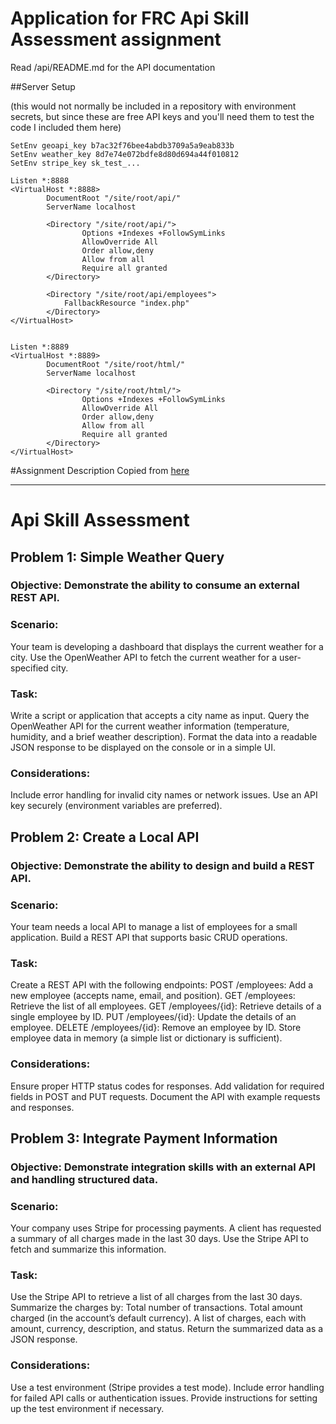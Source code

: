 # Application for FRC Api Skill Assessment assignment

Read /api/README.md for the API documentation

##Server Setup

(this would not normally be included in a repository with environment secrets, but since these are free API keys and you'll need them to test the code I included them here)

    SetEnv geoapi_key b7ac32f76bee4abdb3709a5a9eab833b
    SetEnv weather_key 8d7e74e072bdfe8d80d694a44f010812
    SetEnv stripe_key sk_test_...

    Listen *:8888
    <VirtualHost *:8888>
            DocumentRoot "/site/root/api/"
            ServerName localhost

            <Directory "/site/root/api/">
                    Options +Indexes +FollowSymLinks
                    AllowOverride All
                    Order allow,deny
                    Allow from all
                    Require all granted
            </Directory>

            <Directory "/site/root/api/employees">
                FallbackResource "index.php"
            </Directory>
    </VirtualHost>


    Listen *:8889
    <VirtualHost *:8889>
            DocumentRoot "/site/root/html/"
            ServerName localhost

            <Directory "/site/root/html/">
                    Options +Indexes +FollowSymLinks
                    AllowOverride All
                    Order allow,deny
                    Allow from all
                    Require all granted
            </Directory>
    </VirtualHost>  


#Assignment Description
Copied from [here](https://github.com/FamilyResearchCouncil/api-skill-assessment/tree/main)

---

# Api Skill Assessment


## Problem 1: Simple Weather Query
### Objective: Demonstrate the ability to consume an external REST API.

### Scenario:
Your team is developing a dashboard that displays the current weather for a city. Use the OpenWeather API to fetch the current weather for a user-specified city.

### Task:

Write a script or application that accepts a city name as input.
Query the OpenWeather API for the current weather information (temperature, humidity, and a brief weather description).
Format the data into a readable JSON response to be displayed on the console or in a simple UI.

### Considerations:

Include error handling for invalid city names or network issues.
Use an API key securely (environment variables are preferred).


## Problem 2: Create a Local API

### Objective: Demonstrate the ability to design and build a REST API.

### Scenario:
Your team needs a local API to manage a list of employees for a small application. Build a REST API that supports basic CRUD operations.

### Task:

Create a REST API with the following endpoints:
POST /employees: Add a new employee (accepts name, email, and position).
GET /employees: Retrieve the list of all employees.
GET /employees/{id}: Retrieve details of a single employee by ID.
PUT /employees/{id}: Update the details of an employee.
DELETE /employees/{id}: Remove an employee by ID.
Store employee data in memory (a simple list or dictionary is sufficient).

### Considerations:

Ensure proper HTTP status codes for responses.
Add validation for required fields in POST and PUT requests.
Document the API with example requests and responses.


## Problem 3: Integrate Payment Information
### Objective: Demonstrate integration skills with an external API and handling structured data.

### Scenario:
Your company uses Stripe for processing payments. A client has requested a summary of all charges made in the last 30 days. Use the Stripe API to fetch and summarize this information.

### Task:

Use the Stripe API to retrieve a list of all charges from the last 30 days.
Summarize the charges by:
Total number of transactions.
Total amount charged (in the account’s default currency).
A list of charges, each with amount, currency, description, and status.
Return the summarized data as a JSON response.

### Considerations:

Use a test environment (Stripe provides a test mode).
Include error handling for failed API calls or authentication issues.
Provide instructions for setting up the test environment if necessary.